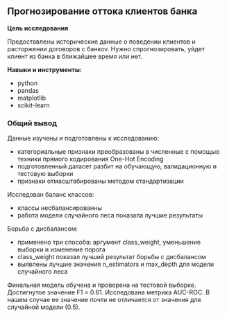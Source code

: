 ## Прогнозирование оттока клиентов банка

**Цель исследования**

Предоставлены исторические данные о поведении клиентов и расторжении договоров с банкоv. Нужно спрогнозировать, уйдет клиент из банка в ближайшее время или нет.

**Навыки и инструменты:**
* python
* pandas
* matplotlib
* scikit-learn

### Общий вывод

Данные изучены и подготовлены к исследованию:
* категориальные признаки преобразованы в численные с помощью техники прямого кодирования One-Hot Encoding
* подготовленный датасет разбит на обучающую, валидационную и тестовую выборки
* признаки отмасштабированы методом стандартизации

Исследован баланс классов:
* классы несбалансированны
* работа модели случайного леса показала лучшие результаты

Борьба с дисбалансом:
* применено три способа: аргумент class_weight, уменьшение выборки и изменение порога 
* class_weight показал лучший результат борьбы с дисбалансом
* выявлены лучшие значения n_estimators и max_depth для модели случайного леса

Финальная модель обучена и проверена на тестовой выборке. 
Достигнутое значение F1 = 0.61. 
Исследована метрика AUC-ROC. В нашем случае ее значение почти не отличается от значения для случайной модели (0.5).
